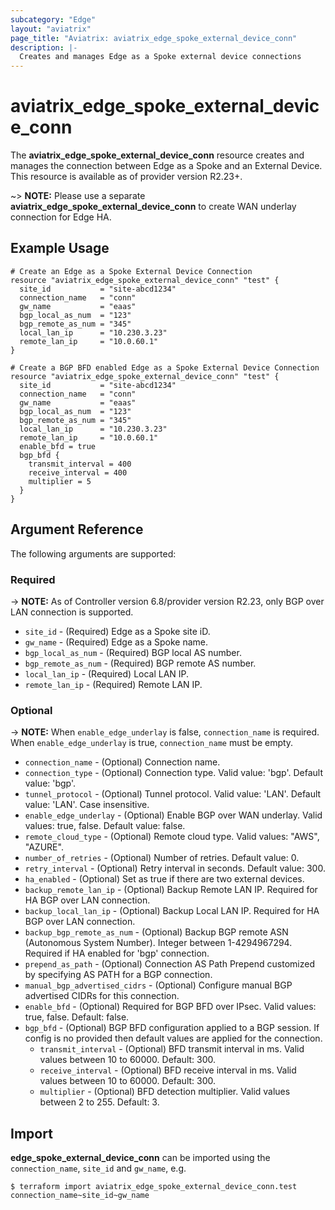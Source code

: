 ```yaml
---
subcategory: "Edge"
layout: "aviatrix"
page_title: "Aviatrix: aviatrix_edge_spoke_external_device_conn"
description: |-
  Creates and manages Edge as a Spoke external device connections
---
```


# aviatrix_edge_spoke_external_device_conn

The **aviatrix_edge_spoke_external_device_conn** resource creates and manages the connection between Edge as a Spoke and an External Device. This resource is available as of provider version R2.23+.

~> **NOTE:** Please use a separate **aviatrix_edge_spoke_external_device_conn** to create WAN underlay connection for Edge HA.

## Example Usage

```hcl
# Create an Edge as a Spoke External Device Connection
resource "aviatrix_edge_spoke_external_device_conn" "test" {
  site_id           = "site-abcd1234"
  connection_name   = "conn"
  gw_name           = "eaas"
  bgp_local_as_num  = "123"
  bgp_remote_as_num = "345"
  local_lan_ip      = "10.230.3.23"
  remote_lan_ip     = "10.0.60.1"
}
```
```hcl
# Create a BGP BFD enabled Edge as a Spoke External Device Connection
resource "aviatrix_edge_spoke_external_device_conn" "test" {
  site_id           = "site-abcd1234"
  connection_name   = "conn"
  gw_name           = "eaas"
  bgp_local_as_num  = "123"
  bgp_remote_as_num = "345"
  local_lan_ip      = "10.230.3.23"
  remote_lan_ip     = "10.0.60.1"
  enable_bfd = true
  bgp_bfd {
    transmit_interval = 400
    receive_interval = 400
    multiplier = 5
  }
}
```

## Argument Reference

The following arguments are supported:

### Required

-> **NOTE:** As of Controller version 6.8/provider version R2.23, only BGP over LAN connection is supported.

* `site_id` - (Required) Edge as a Spoke site iD.
* `gw_name` - (Required) Edge as a Spoke name.
* `bgp_local_as_num` - (Required) BGP local AS number.
* `bgp_remote_as_num` - (Required) BGP remote AS number.
* `local_lan_ip` - (Required) Local LAN IP.
* `remote_lan_ip` - (Required) Remote LAN IP.

### Optional

-> **NOTE:** When `enable_edge_underlay` is false, `connection_name` is required. When `enable_edge_underlay` is true, `connection_name` must be empty. 

* `connection_name` - (Optional) Connection name.
* `connection_type` - (Optional) Connection type. Valid value: 'bgp'. Default value: 'bgp'.
* `tunnel_protocol` - (Optional) Tunnel protocol. Valid value: 'LAN'. Default value: 'LAN'. Case insensitive.
* `enable_edge_underlay` - (Optional) Enable BGP over WAN underlay. Valid values: true, false. Default value: false.
* `remote_cloud_type` - (Optional) Remote cloud type. Valid values: "AWS", "AZURE".
* `number_of_retries` - (Optional) Number of retries. Default value: 0.
* `retry_interval` - (Optional) Retry interval in seconds. Default value: 300.
* `ha_enabled` - (Optional) Set as true if there are two external devices.
* `backup_remote_lan_ip` - (Optional) Backup Remote LAN IP. Required for HA BGP over LAN connection.
* `backup_local_lan_ip` - (Optional) Backup Local LAN IP. Required for HA BGP over LAN connection.
* `backup_bgp_remote_as_num` - (Optional) Backup BGP remote ASN (Autonomous System Number). Integer between 1-4294967294. Required if HA enabled for 'bgp' connection.
* `prepend_as_path` - (Optional) Connection AS Path Prepend customized by specifying AS PATH for a BGP connection.
* `manual_bgp_advertised_cidrs` - (Optional) Configure manual BGP advertised CIDRs for this connection.
* `enable_bfd` - (Optional) Required for BGP BFD over IPsec. Valid values: true, false. Default: false.
* `bgp_bfd` - (Optional) BGP BFD configuration applied to a BGP session. If config is no provided then default values are applied for the connection.
  * `transmit_interval` - (Optional) BFD transmit interval in ms. Valid values between 10 to 60000. Default: 300.
  * `receive_interval` - (Optional) BFD receive interval in ms. Valid values between 10 to 60000. Default: 300.
  * `multiplier` - (Optional) BFD detection multiplier. Valid values between 2 to 255. Default: 3.

## Import

**edge_spoke_external_device_conn** can be imported using the `connection_name`, `site_id` and `gw_name`, e.g.

```
$ terraform import aviatrix_edge_spoke_external_device_conn.test connection_name~site_id~gw_name
```
